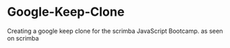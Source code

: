 # Google-Keep-Clone

Creating a google keep clone for the scrimba JavaScript Bootcamp. as seen on scrimba
